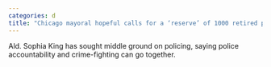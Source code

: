 ```yaml
---
categories: d
title: "Chicago mayoral hopeful calls for a ‘reserve’ of 1000 retired police officers use of drones "
---
```

Ald. Sophia King has sought middle ground on policing, saying police accountability and crime-fighting can go together.